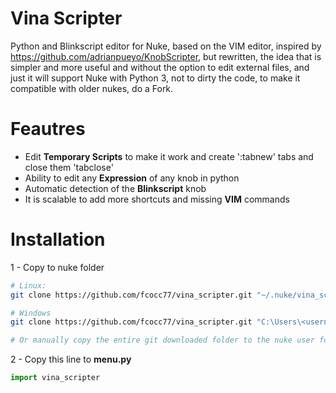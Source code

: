 # Vina Scripter
Python and Blinkscript editor for Nuke, based on the VIM editor,
inspired by https://github.com/adrianpueyo/KnobScripter, but rewritten, 
the idea that is simpler and more useful and without the option to edit external files,
and just it will support Nuke with Python 3, not to dirty the code,
to make it compatible with older nukes, do a Fork.


# Feautres
- Edit <b>Temporary Scripts</b> to make it work and create ':tabnew' tabs and close them 'tabclose'
- Ability to edit any <b>Expression</b> of any knob in python
- Automatic detection of the <b>Blinkscript</b> knob
- It is scalable to add more shortcuts and missing <b>VIM</b> commands

# Installation
1 - Copy to nuke folder
```sh
# Linux:
git clone https://github.com/fcocc77/vina_scripter.git "~/.nuke/vina_scripter"

# Windows
git clone https://github.com/fcocc77/vina_scripter.git "C:\Users\<username>\.nuke\vina_scripter"

# Or manually copy the entire git downloaded folder to the nuke user folder
```

2 - Copy this line to <b>menu.py</b>
```python
import vina_scripter
```

